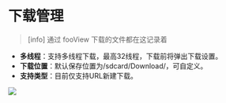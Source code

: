 # 下载管理

> \[info\] 通过 fooView 下载的文件都在这记录着

* **多线程**：支持多线程下载，最高32线程，下载前将弹出下载设置。
* **下载位置**：默认保存位置为/sdcard/Download/，可自定义。
* **支持类型**：目前仅支持URL新建下载。

![](http://ww1.sinaimg.cn/large/6b1dd0a7ly1fzrck7hl91j20u01hcwh4.jpg)

